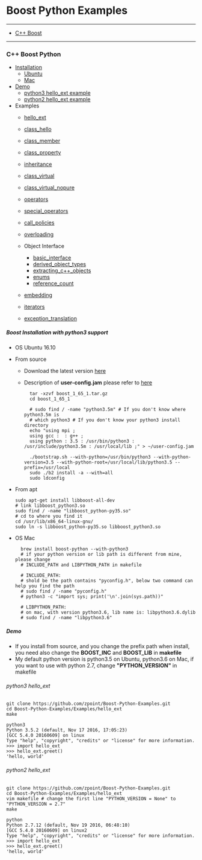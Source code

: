 # Boost Python Examples

- - -

* [C++ Boost](#C++-Boost)

- - -

### C++ Boost Python

* [Installation](#Boost-Installation-with-python3-support)
	* [Ubuntu](#OS-Ubuntu-16.10)
	* [Mac](#OS-Mac)
* [Demo](#Demo)
	* [python3 hello_ext example](#python3-hello_ext)
	* [python2 hello_ext example](#python2-hello_ext)
* Examples
	* [hello_ext](https://github.com/zpoint/Boost-Python-Examples/tree/master/Examples/hello_ext)
	* [class_hello](https://github.com/zpoint/Boost-Python-Examples/tree/master/Examples/class_hello)
	* [class_member](https://github.com/zpoint/Boost-Python-Examples/tree/master/Examples/class_member)
	* [class_property](https://github.com/zpoint/Boost-Python-Examples/tree/master/Examples/class_property)
	* [inheritance](https://github.com/zpoint/Boost-Python-Examples/tree/master/Examples/inheritance)
	* [class_virtual](https://github.com/zpoint/Boost-Python-Examples/tree/master/Examples/class_virtual)
	* [class_virtual_nopure](https://github.com/zpoint/Boost-Python-Examples/tree/master/Examples/class_virtual_nopure)
	* [operators](https://github.com/zpoint/Boost-Python-Examples/tree/master/Examples/operators)
	* [special_operators](https://github.com/zpoint/Boost-Python-Examples/tree/master/Examples/special_operators)
	* [call_policies](https://github.com/zpoint/Boost-Python-Examples/tree/master/Examples/call_policies)
	* [overloading](https://github.com/zpoint/Boost-Python-Examples/tree/master/Examples/overloading)
	* Object Interface
		* [basic_interface](https://github.com/zpoint/Boost-Python-Examples/tree/master/Examples/basic_interface)
		* [derived_object_types](https://github.com/zpoint/Boost-Python-Examples/tree/master/Examples/derived_object_types)
		* [extracting_c++_objects](https://github.com/zpoint/Boost-Python-Examples/tree/master/Examples/extracting_c++_objects)
		* [enums](https://github.com/zpoint/Boost-Python-Examples/tree/master/Examples/enums)
		* [reference_count](https://github.com/zpoint/Boost-Python-Examples/tree/master/Examples/reference_count)

	* [embedding](https://github.com/zpoint/Boost-Python-Examples/tree/master/Examples/embedding)
	* [iterators](https://github.com/zpoint/Boost-Python-Examples/tree/master/Examples/iterators)
	* [exception_translation](https://github.com/zpoint/Boost-Python-Examples/tree/master/Examples/exception_translation)

##### Boost Installation with python3 support

* OS Ubuntu 16.10

* From source
    * Download the latest version [here](http://www.boost.org/)
    * Description of **user-config.jam** please refer to [here](http://www.boost.org/build/doc/html/bbv2/overview/configuration.html)

            tar -xzvf boost_1_65_1.tar.gz
            cd boost_1_65_1

            # sudo find / -name "python3.5m" # If you don't know where python3.5m is
            # which python3 # If you don't know your python3 install directory
            echo "using mpi ;
            using gcc :  : g++ ;
            using python : 3.5 : /usr/bin/python3 : /usr/include/python3.5m : /usr/local/lib ;" > ~/user-config.jam

            ./bootstrap.sh --with-python=/usr/bin/python3 --with-python-version=3.5 --with-python-root=/usr/local/lib/python3.5 --prefix=/usr/local
            sudo ./b2 install -a --with=all
            sudo ldconfig

* From apt

	  sudo apt-get install libboost-all-dev
      # link libboost_python3.so
	  sudo find / -name "libboost_python-py35.so"
      # cd to where you find it
      cd /usr/lib/x86_64-linux-gnu/
	  sudo ln -s libboost_python-py35.so libboost_python3.so


* OS Mac

		brew install boost-python --with-python3
        # if your python version or lib path is different from mine, please change
        # INCLUDE_PATH and LIBPYTHON_PATH in makefile

        # INCLUDE_PATH:
        # shold be the path contains "pyconfig.h", below two command can help you find the path
        # sudo find / -name "pyconfig.h"
        # python3 -c "import sys; print('\n'.join(sys.path))"

        # LIBPYTHON_PATH:
        # on mac, with version python3.6, lib name is: libpython3.6.dylib
        # sudo find / -name "libpython3.6"

##### Demo

* If you install from source, and you change the prefix path when install, you need also change the **BOOST_INC** and **BOOST_LIB** in **makefile**
* My default python version is python3.5 on Ubuntu, python3.6 on Mac, if you want to use with python 2.7, change **"PYTHON_VERSION"** in makefile

###### python3 hello_ext

	git clone https://github.com/zpoint/Boost-Python-Examples.git
	cd Boost-Python-Examples/Examples/hello_ext
    make

	python3
    Python 3.5.2 (default, Nov 17 2016, 17:05:23)
    [GCC 5.4.0 20160609] on linux
    Type "help", "copyright", "credits" or "license" for more information.
    >>> import hello_ext
    >>> hello_ext.greet()
    'hello, world'



###### python2 hello_ext

	git clone https://github.com/zpoint/Boost-Python-Examples.git
	cd Boost-Python-Examples/Examples/hello_ext
    vim makefile # change the first line "PYTHON_VERSION = None" to "PYTHON_VERSION = 2.7"
    make

	python
	Python 2.7.12 (default, Nov 19 2016, 06:48:10)
    [GCC 5.4.0 20160609] on linux2
    Type "help", "copyright", "credits" or "license" for more information.
    >>> import hello_ext
    >>> hello_ext.greet()
    'hello, world'
